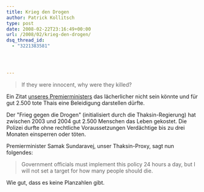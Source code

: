 ```yaml
---
title: Krieg den Drogen
author: Patrick Kollitsch
type: post
date: 2008-02-22T23:16:49+00:00
url: /2008/02/krieg-den-drogen/
dsq_thread_id:
  - "3221383581"




---
```


  


> If they were innocent, why were they killed?

Ein Zitat [unseres Premierministers][1] das lächerlicher nicht sein könnte und für gut 2.500 tote Thais eine Beleidigung darstellen dürfte.

Der "Frieg gegen die Drogen" (initialisiert durch die Thaksin-Regierung) hat zwischen 2003 und 2004 gut 2.500 Menschen das Leben gekostet. Die Polizei durfte ohne rechtliche Voraussetzungen Verdächtige bis zu drei Monaten einsperren oder töten. 

Premierminister Samak Sundaravej, unser Thaksin-Proxy, sagt nun folgendes:

> Government officials must implement this policy 24 hours a day, but I will not set a target for how many people should die.

Wie gut, dass es keine Planzahlen gibt.

 [1]: http://www.bangkokpost.com/breaking_news/breakingnews.php?id=126087